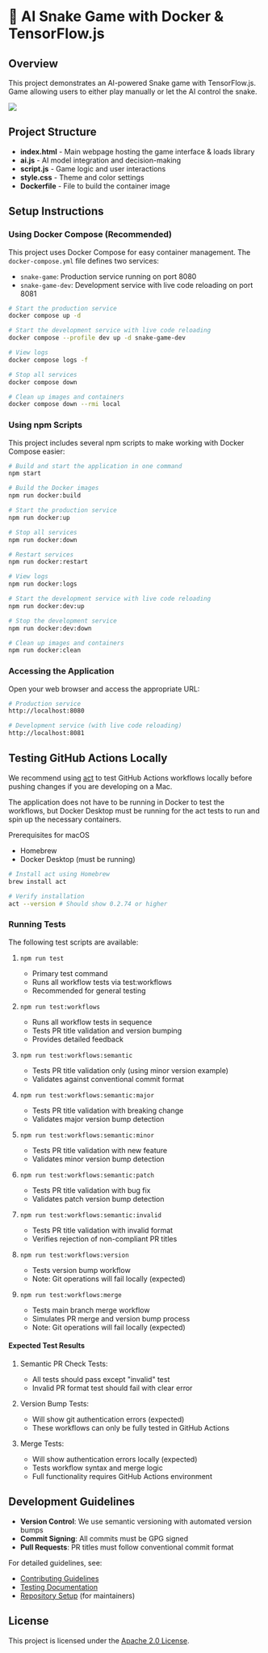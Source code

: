 # 🎯 AI Snake Game with Docker & TensorFlow.js

## Overview

This project demonstrates an AI-powered Snake game with TensorFlow.js. Game allowing users to either play manually or let the AI control the snake.

![ ](https://github.com/user-attachments/assets/6657078f-be16-4679-bb0a-565e6c8e1d0a)

## Project Structure

- **index.html** - Main webpage hosting the game interface & loads library
- **ai.js** - AI model integration and decision-making
- **script.js** - Game logic and user interactions
- **style.css** - Theme and color settings
- **Dockerfile** - File to build the container image

## Setup Instructions

### Using Docker Compose (Recommended)

This project uses Docker Compose for easy container management. The `docker-compose.yml` file defines two services:

- `snake-game`: Production service running on port 8080
- `snake-game-dev`: Development service with live code reloading on port 8081

```sh
# Start the production service
docker compose up -d

# Start the development service with live code reloading
docker compose --profile dev up -d snake-game-dev

# View logs
docker compose logs -f

# Stop all services
docker compose down

# Clean up images and containers
docker compose down --rmi local
```

### Using npm Scripts

This project includes several npm scripts to make working with Docker Compose easier:

```sh
# Build and start the application in one command
npm start

# Build the Docker images
npm run docker:build

# Start the production service
npm run docker:up

# Stop all services
npm run docker:down

# Restart services
npm run docker:restart

# View logs
npm run docker:logs

# Start the development service with live code reloading
npm run docker:dev:up

# Stop the development service
npm run docker:dev:down

# Clean up images and containers
npm run docker:clean
```

### Accessing the Application

Open your web browser and access the appropriate URL:

```sh
# Production service
http://localhost:8080

# Development service (with live code reloading)
http://localhost:8081
```

## Testing GitHub Actions Locally

We recommend using [act](https://github.com/nektos/act) to test GitHub Actions workflows locally before pushing changes if you are developing on a Mac.

The application does not have to be running in Docker to test the workflows, but Docker Desktop must be running for the act tests to run and spin up the necessary containers.

Prerequisites for macOS

- Homebrew
- Docker Desktop (must be running)

```sh
# Install act using Homebrew
brew install act

# Verify installation
act --version # Should show 0.2.74 or higher

```

### Running Tests

The following test scripts are available:

1. `npm run test`
   - Primary test command
   - Runs all workflow tests via test:workflows
   - Recommended for general testing

2. `npm run test:workflows`
   - Runs all workflow tests in sequence
   - Tests PR title validation and version bumping
   - Provides detailed feedback

3. `npm run test:workflows:semantic`
   - Tests PR title validation only (using minor version example)
   - Validates against conventional commit format

4. `npm run test:workflows:semantic:major`
   - Tests PR title validation with breaking change
   - Validates major version bump detection

5. `npm run test:workflows:semantic:minor`
   - Tests PR title validation with new feature
   - Validates minor version bump detection

6. `npm run test:workflows:semantic:patch`
   - Tests PR title validation with bug fix
   - Validates patch version bump detection

7. `npm run test:workflows:semantic:invalid`
   - Tests PR title validation with invalid format
   - Verifies rejection of non-compliant PR titles

8. `npm run test:workflows:version`
   - Tests version bump workflow
   - Note: Git operations will fail locally (expected)

9. `npm run test:workflows:merge`
   - Tests main branch merge workflow
   - Simulates PR merge and version bump process
   - Note: Git operations will fail locally (expected)

#### Expected Test Results

1. Semantic PR Check Tests:
   - All tests should pass except "invalid" test
   - Invalid PR format test should fail with clear error

2. Version Bump Tests:
   - Will show git authentication errors (expected)
   - These workflows can only be fully tested in GitHub Actions

3. Merge Tests:
   - Will show authentication errors locally (expected)
   - Tests workflow syntax and merge logic
   - Full functionality requires GitHub Actions environment

## Development Guidelines

- **Version Control**: We use semantic versioning with automated version bumps
- **Commit Signing**: All commits must be GPG signed
- **Pull Requests**: PR titles must follow conventional commit format

For detailed guidelines, see:

- [Contributing Guidelines](./CONTRIBUTING.md)
- [Testing Documentation](./.github/docs/TESTING.md)
- [Repository Setup](./.github/docs/SETUP.md) (for maintainers)

## License

This project is licensed under the [Apache 2.0 License](/LICENSE).
